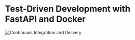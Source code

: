 # Test-Driven Development with FastAPI and Docker

![Continuous Integration and Delivery](https://github.com/alejandrobalderas/fastapi-tdd-docker/workflows/Continuous%20Integration%20and%20Delivery/badge.svg?branch=master)
